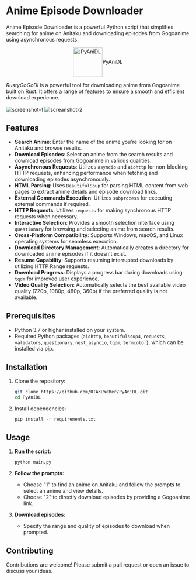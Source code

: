 # Anime Episode Downloader

Anime Episode Downloader is a powerful Python script that simplifies searching for anime on Anitaku and downloading episodes from Gogoanime using asynchronous requests.

<p align="center">
    <img align="center" height="80px" width="80px" src="https://raw.githubusercontent.com/OTAKUWeBer/PyAniDL/main/assets/icon.png" alt="PyAniDL">PyAniDL
</p>

*RustyGoGoDl* is a powerful tool for downloading anime from Gogoanime built on Rust. It offers a range of features to ensure a smooth and efficient download experience.

<img align="center" src="https://raw.githubusercontent.com/OTAKUWeBer/PyAniDL/main/assets/ss1.jpg" alt="screenshot-1">
<img align="center" src="https://raw.githubusercontent.com/OTAKUWeBer/PyAniDL/main/assets/ss2.jpg" alt="screanshot-2">

## Features

- **Search Anime**: Enter the name of the anime you're looking for on Anitaku and browse results.
- **Download Episodes**: Select an anime from the search results and download episodes from Gogoanime in various qualities.
- **Asynchronous Requests**: Utilizes `asyncio` and `aiohttp` for non-blocking HTTP requests, enhancing performance when fetching and downloading episodes asynchronously.
- **HTML Parsing**: Uses `BeautifulSoup` for parsing HTML content from web pages to extract anime details and episode download links.
- **External Commands Execution**: Utilizes `subprocess` for executing external commands if required.
- **HTTP Requests**: Utilizes `requests` for making synchronous HTTP requests when necessary.
- **Interactive Selection**: Provides a smooth selection interface using `questionary` for browsing and selecting anime from search results.
- **Cross-Platform Compatibility**: Supports Windows, macOS, and Linux operating systems for seamless execution.
- **Download Directory Management**: Automatically creates a directory for downloaded anime episodes if it doesn't exist.
- **Resume Capability**: Supports resuming interrupted downloads by utilizing HTTP Range requests.
- **Download Progress**: Displays a progress bar during downloads using `tqdm` for improved user experience.
- **Video Quality Selection**: Automatically selects the best available video quality (720p, 1080p, 480p, 360p) if the preferred quality is not available.

## Prerequisites

- Python 3.7 or higher installed on your system.
- Required Python packages (`aiohttp`, `beautifulsoup4`, `requests`, `validators`, `questionary`, `nest_asyncio`, `tqdm`, `termcolor`), which can be installed via pip.

## Installation

1. Clone the repository:
    ```sh
    git clone https://github.com/OTAKUWeBer/PyAniDL.git
    cd PyAniDL
    ```
2. Install dependencies:
    ```sh
    pip install -r requirements.txt
    ```

## Usage

1. **Run the script:**

   ```sh
   python main.py
   ```

2. **Follow the prompts:**

   - Choose "1" to find an anime on Anitaku and follow the prompts to select an anime and view details.
   - Choose "2" to directly download episodes by providing a Gogoanime link.

3. **Download episodes:**

   - Specify the range and quality of episodes to download when prompted.

## Contributing

Contributions are welcome! Please submit a pull request or open an issue to discuss your ideas.